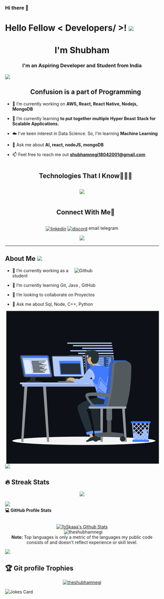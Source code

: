 ### Hi there 👋
<h1> Hello Fellow < Developers/ >! <img src = "https://raw.githubusercontent.com/MartinHeinz/MartinHeinz/master/wave.gif" width = 30px> </h1>



<h1 align="center">I'm Shubham</h1>
<h3 align="center">I'm an Aspiring Developer and Student from India</h3>




 <a align="center" href="https://github.com/DenverCoder1/readme-typing-svg"><img align="center" src="https://readme-typing-svg.herokuapp.com?lines=Computer+Application+Student;Handsome;Aspiring+Developer;Always+learning+new+things&center=true&width=500&height=50"></a>

<!--h2 without bottom border-->
<div id="user-content-toc">
  <ul align="center">
    <summary><h2>Confusion is a part of Programming</h2></summary>
  </ul>
</div>



<!--Intro start-->
- 🔭 I’m currently working on **AWS, React, React Native, Nodejs, MongoDB**

- 🌱 I’m currently learning **to put together multiple Hyper Beast Stack for Scalable Applications.**

- ☁️ I've keen interest in Data Science. So, I'm learning **Machine Learning**


- 💬 Ask me about **AI, react, nodeJS, mongoDB**

- 📫 Feel free to reach me out **shubhamnegi18042001@gmail.com**

 
<!--Intro end-->
 


</p>        
<!--- stats (end) -->


<!--h1 without bottom border-->
<div id="user-content-toc">
  <ul align="center">
    <summary><h2 style="display: inline-block">Technologies That I Know👨🏻‍💻</h2></summary>
  </ul>
</div>
<!--tech stack icons-->
<p align="center">
  <a href="https://skillicons.dev">
    <img src="https://skillicons.dev/icons?i=git,bootstrap,c,cpp,python,css,discord,express,github,html,linux,md,mongodb,mysql,nextjs,nodejs,react,redux,tailwind,vscode&perline=14" />
  </a>
</p>


<!-- Connect with me -->
<!--h2 without bottom border-->
<div id="user-content-toc">
  <ul align="center">
    <summary><h2 style="display: inline-block">Connect With Me🤝</h2></summary>
  </ul>
</div>

<!--icons and links-->
<p align="center">
<a href="https://www.linkedin.com/in/shubham-negi-gigacoder/" target="blank"><img align="center" src="https://user-images.githubusercontent.com/88904952/234979284-68c11d7f-1acc-4f0c-ac78-044e1037d7b0.png" alt="linkedin" height="50" width="50" /></a>
<a href="https://discord.gg/UjwKkJsXsf" target="blank"><img align="center" src="https://user-images.githubusercontent.com/88904952/234982627-019fd336-6248-453c-9b05-97c13fd1d207.png" alt="discord" height="50" width="50" /></a>
email
telegram
  
</p>


<!--profile visit count-->
<div align="center">
  
[![](https://visitcount.itsvg.in/api?id=shubham-negi-gigacoder&label=Profile%20Vists&color=0&icon=2&pretty=false)](https://visitcount.itsvg.in) 
</div>

 



------------------------------------------------------------


<h2> About Me <img src = "https://media0.giphy.com/media/KDDpcKigbfFpnejZs6/giphy.gif?cid=ecf05e47oy6f4zjs8g1qoiystc56cu7r9tb8a1fe76e05oty&rid=giphy.gif" width = 100px></h2>

<img width="55%" align="right" alt="Github" src="https://raw.githubusercontent.com/onimur/.github/master/.resources/git-header.svg" />

- 🔭 I’m currently working as a student
  
- 🌱 I’m currently learning Git, Java , GitHub
  
- 👯 I’m looking to collaborate on Proyectos
  
- 💬 Ask me about Sql, Node, C++, Python
  




  




<p><img align="right" src="https://raw.githubusercontent.com/SubhadeepZilong/SubhadeepZilong/main/icons/animation_500_kxa883sd.gif" /></p>






##




<img src="https://user-images.githubusercontent.com/73097560/115834477-dbab4500-a447-11eb-908a-139a6edaec5c.gif"></a>

## 🔥 Streak Stats
<p align="center"><img src="https://github-readme-streak-stats.herokuapp.com/?user=theshubhamnegi&theme=algolia"/></p>
<img src="https://user-images.githubusercontent.com/73097560/115834477-dbab4500-a447-11eb-908a-139a6edaec5c.gif"></a>


 <summary><b>💻 GitHub Profile Stats</b></summary>
  <br/>
  <p align="center">
    <a href="https://github.com/anuraghazra/github-readme-stats"><img alt="7oSkaaa's Github Stats" src="https://github-readme-stats.vercel.app/api?username=shubham180401&show_icons=true&count_private=true&theme=algolia" height="192px"/></a>
<br/>
  &nbsp;
	  <img src="https://github-readme-stats.vercel.app/api/top-langs?username=theshubhamnegi&langs_count=10&show_icons=true&locale=en&layout=compact&theme=algolia" alt="theshubhamnegi" height="192px"/>
  <br/>
  <b>Note:</b> Top languages is only a metric of the languages my public code consists of and doesn't reflect experience or skill level.
  </p>

<img src="https://user-images.githubusercontent.com/73097560/115834477-dbab4500-a447-11eb-908a-139a6edaec5c.gif"></a>


## :trophy: Git profile Trophies

<p align="center"> <a href="https://github.com/ryo-ma/github-profile-trophy"><img src="https://github-profile-trophy.vercel.app/?username=theshubhamnegi&layout=compact&theme=algolia" alt="theshubhamnegi" /></a> </p>

![Jokes Card](https://readme-jokes.vercel.app/api?theme=tokyonight)

